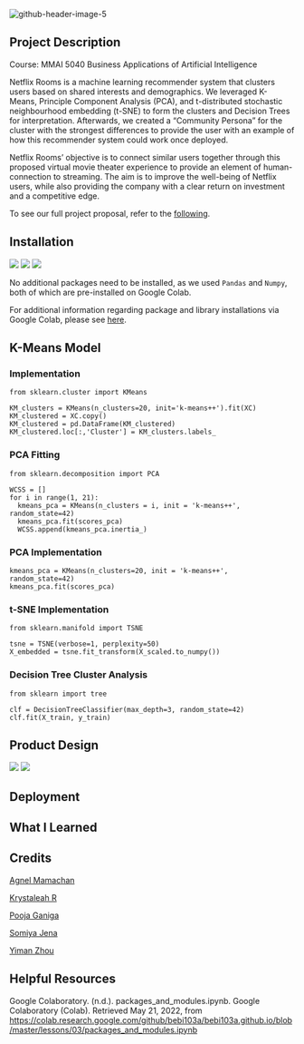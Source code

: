 ![github-header-image-5](https://user-images.githubusercontent.com/96799559/169658516-0d78a0e2-ca15-4849-96de-6e201e858896.png)


## Project Description 
Course: MMAI 5040 Business Applications of Artificial Intelligence 

Netflix Rooms is a machine learning recommender system that clusters users based on shared interests and demographics. We leveraged K-Means, Principle Component Analysis (PCA), and t-distributed stochastic neighbourhood embedding (t-SNE) to form the clusters and Decision Trees for interpretation. Afterwards, we created a “Community Persona” for the cluster with the strongest differences to provide the user with an example of how this recommender system could work once deployed. 

Netflix Rooms’ objective is to connect similar users together through this proposed virtual movie theater experience to provide an element of human-connection to streaming. The aim is to improve the well-being of Netflix users, while also providing the company with a clear return on investment and a competitive edge. 

To see our full project proposal, refer to the [following](https://github.com/bintualkassoum/netflix-rooms-project/blob/main/Netflix%20Rooms%20Project%20Proposal.pdf).

## Installation 
![](https://img.shields.io/badge/Library-Google%20Colab-informational?style=flat&logo=googlecolab&logoColor=white&color=F25757)
![](https://img.shields.io/badge/Library-Numpy-informational?style=flat&logo=numpy&logoColor=white&color=F25757)
![](https://img.shields.io/badge/Library-Pandas-informational?style=flat&logo=pandas&logoColor=white&color=F25757)

No additional packages need to be installed, as we used `Pandas` and `Numpy`, both of which are pre-installed on Google Colab. 

For additional information regarding package and library installations via Google Colab, please see [here](https://colab.research.google.com/github/bebi103a/bebi103a.github.io/blob/master/lessons/03/packages_and_modules.ipynb).


## K-Means Model

### Implementation
```
from sklearn.cluster import KMeans

KM_clusters = KMeans(n_clusters=20, init='k-means++').fit(XC) 
KM_clustered = XC.copy()
KM_clustered = pd.DataFrame(KM_clustered)
KM_clustered.loc[:,'Cluster'] = KM_clusters.labels_ 
```
### PCA Fitting 
```
from sklearn.decomposition import PCA 

WCSS = []
for i in range(1, 21): 
  kmeans_pca = KMeans(n_clusters = i, init = 'k-means++', random_state=42)
  kmeans_pca.fit(scores_pca)
  WCSS.append(kmeans_pca.inertia_)
  ```
### PCA Implementation 
```
kmeans_pca = KMeans(n_clusters=20, init = 'k-means++', random_state=42)
kmeans_pca.fit(scores_pca)
```

### t-SNE Implementation
```
from sklearn.manifold import TSNE

tsne = TSNE(verbose=1, perplexity=50) 
X_embedded = tsne.fit_transform(X_scaled.to_numpy())
```
### Decision Tree Cluster Analysis
```
from sklearn import tree

clf = DecisionTreeClassifier(max_depth=3, random_state=42)
clf.fit(X_train, y_train)
```

## Product Design 
![](https://img.shields.io/badge/Library-Balsamiq-informational?style=flat&logoColor=white&color=F25757)
![](https://img.shields.io/badge/Library-MS%20Power%20Point-informational?style=flat&logo=numpy&logoColor=white&color=F25757)

## Deployment 

## What I Learned 

## Credits 
[Agnel Mamachan](https://github.com/AgnelMamachan)

[Krystaleah R](https://github.com/KrystaleahR)

[Pooja Ganiga](https://github.com/poojaganiga)

[Somiya Jena](https://github.com/somiyajena98)

[Yiman Zhou](https://github.com/yimanzhou)

## Helpful Resources 
Google Colaboratory. (n.d.). packages_and_modules.ipynb. Google Colaboratory (Colab). Retrieved May 21, 2022, from https://colab.research.google.com/github/bebi103a/bebi103a.github.io/blob/master/lessons/03/packages_and_modules.ipynb
